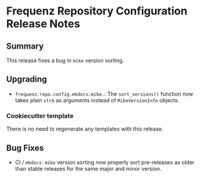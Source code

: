 # Frequenz Repository Configuration Release Notes

## Summary

This release fixes a bug in `mike` version sorting.

## Upgrading

- `frequenz.repo.config.mkdocs.mike.`: The `sort_versions()` function now takes plain `str`s as arguments instead of `MikeVersionInfo` objects.

### Cookiecutter template

There is no need to regenerate any templates with this release.

## Bug Fixes

- CI / `mkdocs`: `mike` version sorting now properly sort pre-releases as older than stable releases for the same major and minor version.
